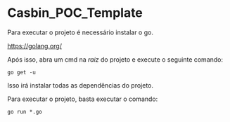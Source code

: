 # Casbin_POC_Template

Para executar o projeto é necessário instalar o go.

https://golang.org/

Após isso, abra um cmd na *raiz* do projeto e execute o seguinte comando:

```
go get -u
```
Isso irá instalar todas as dependências do projeto.

Para executar o projeto, basta executar o comando:

```
go run *.go
```
